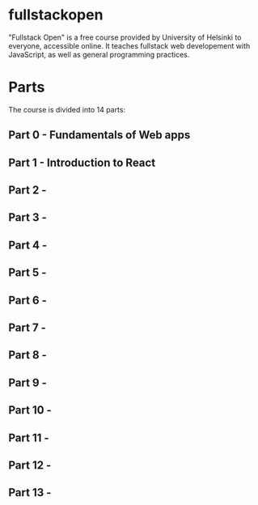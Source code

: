 # fullstackopen
"Fullstack Open" is a free course provided by University of Helsinki to everyone, accessible online. It teaches fullstack web developement with JavaScript, as well as general programming practices.
# Parts
The course is divided into 14 parts:
<h2>Part 0 - Fundamentals of Web apps</h2>
<h2>Part 1 - Introduction to React</h2>
<h2>Part 2 - </h2>
<h2>Part 3 - </h2>
<h2>Part 4 - </h2>
<h2>Part 5 - </h2>
<h2>Part 6 - </h2>
<h2>Part 7 - </h2>
<h2>Part 8 - </h2>
<h2>Part 9 - </h2>
<h2>Part 10 - </h2>
<h2>Part 11 - </h2>
<h2>Part 12 - </h2>
<h2>Part 13 - </h2>
